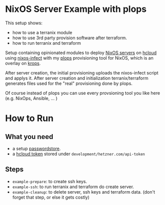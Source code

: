 # NixOS Server Example with plops

This setup shows:

* how to use a terranix module
* how to use 3rd party provision software after terraform.
* how to run terranix and terraform

Setup containing opinionated modules to deploy
[NixOS servers](https://nixos.org/)
on
[hcloud](https://www.hetzner.com/cloud)
using
[nixos-infect](https://github.com/elitak/nixos-infect)
with my
[plops](https://github.com/mrVanDalo/plops)
provisioning tool for NixOS,
which is an overlay on 
[krops](https://cgit.krebsco.de/krops/about/).

After server creation,
the initial provisioning uploads the
nixos-infect
script and applys it.
After server creation and initialization
terranix/terraform generates
files used for the "real" provisioning
done by plops.

Of course instead of plops you can use every provsioning tool you like
here (e.g. NixOps, Ansible, ... )

# How to Run

## What you need

* a setup [passwordstore](https://www.passwordstore.org/).
* a [hcloud token](https://docs.hetzner.cloud/#overview-getting-started) 
  stored under `development/hetzner.com/api-token`

## Steps

* `example-prepare`: to create ssh keys.
* `example-ssh`: to run terranix and terraform do create server.
* `example-cleanup`: to delete server, ssh keys and terraform data. (don't forget that step, or else it gets costly)
